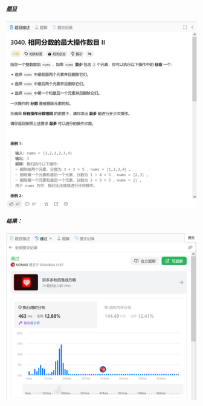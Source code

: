 ##### [题目](https://leetcode.cn/problems/maximum-number-of-operations-with-the-same-score-ii/description/)
![pic](img.png)
##### 结果：
![pic](result.png)